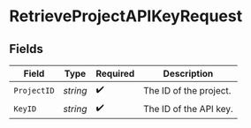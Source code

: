 # RetrieveProjectAPIKeyRequest


## Fields

| Field                  | Type                   | Required               | Description            |
| ---------------------- | ---------------------- | ---------------------- | ---------------------- |
| `ProjectID`            | *string*               | :heavy_check_mark:     | The ID of the project. |
| `KeyID`                | *string*               | :heavy_check_mark:     | The ID of the API key. |
